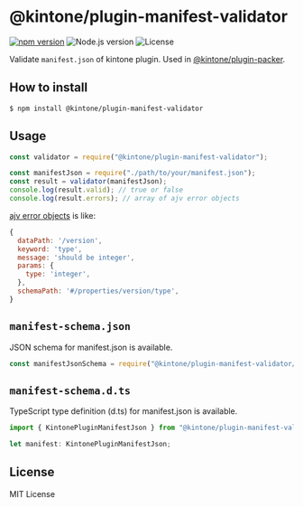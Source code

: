 # @kintone/plugin-manifest-validator

[![npm version](https://badge.fury.io/js/%40kintone%2Fplugin-manifest-validator.svg)](https://badge.fury.io/js/%40kintone%2Fplugin-manifest-validator)
![Node.js version](https://img.shields.io/badge/dynamic/json.svg?url=https://raw.githubusercontent.com/kintone/js-sdk/main/packages/create-plugin/package.json&label=node&query=$.engines.node&colorB=blue)
![License](https://img.shields.io/npm/l/@kintone/plugin-manifest-validator.svg)

Validate `manifest.json` of kintone plugin. Used in [@kintone/plugin-packer](https://github.com/kintone/plugin-packer).

## How to install

```console
$ npm install @kintone/plugin-manifest-validator
```

## Usage

```js
const validator = require("@kintone/plugin-manifest-validator");

const manifestJson = require("./path/to/your/manifest.json");
const result = validator(manifestJson);
console.log(result.valid); // true or false
console.log(result.errors); // array of ajv error objects
```

[ajv error objects](https://ajv.js.org/api.html#error-objects) is like:

```js
{
  dataPath: '/version',
  keyword: 'type',
  message: 'should be integer',
  params: {
    type: 'integer',
  },
  schemaPath: '#/properties/version/type',
}
```

## `manifest-schema.json`

JSON schema for manifest.json is available.

```js
const manifestJsonSchema = require("@kintone/plugin-manifest-validator/manifest-schema.json");
```

## `manifest-schema.d.ts`

TypeScript type definition (d.ts) for manifest.json is available.

```typescript
import { KintonePluginManifestJson } from "@kintone/plugin-manifest-validator/manifest-schema";

let manifest: KintonePluginManifestJson;
```

## License

MIT License
